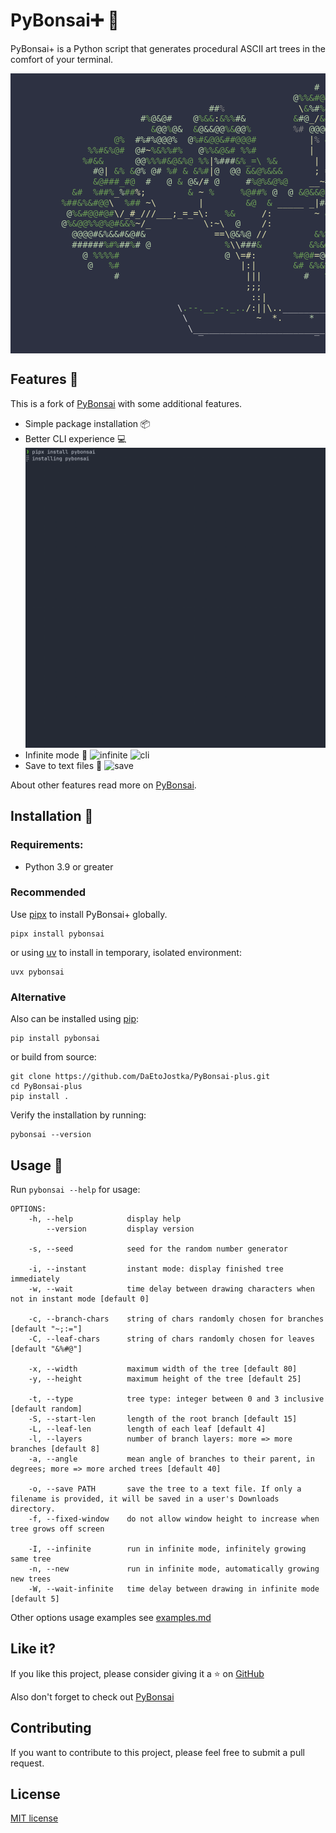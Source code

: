 # PyBonsai➕ 🌴

PyBonsai+ is a Python script that generates procedural ASCII art trees in the comfort of your terminal.
<pre style="background-color: #2d3142; color: #d4d4d4; font-family: monospace; line-height: 1.2; font-size: 14px; padding: 1em;">
                                                        <span style="color: #b5cea8;">#</span>
                                                    <span style="color: #b5cea8;">@</span><span style="color: #6a9955;">%%&amp;#@&amp;</span>
                                    <span style="color: #b5cea8;">##</span><span style="color: #808080;">%</span>              <span style="color: #dcdcaa;">\</span><span style="color: #6a9955;">&amp;</span><span style="color: #b5cea8;">%#</span><span style="color: #6a9955;">%&amp;</span><span style="color: #b5cea8;">#</span><span style="color: #6a9955;">%%</span><span style="color: #b5cea8;">#@</span>
                       <span style="color: #b5cea8;">#</span><span style="color: #6a9955;">%</span><span style="color: #b5cea8;">@&amp;@</span><span style="color: #b5cea8;">#</span>    <span style="color: #b5cea8;">@</span><span style="color: #6a9955;">%&amp;&amp;</span><span style="color: #dcdcaa;">:</span><span style="color: #6a9955;">&amp;%%</span><span style="color: #b5cea8;">#&amp;</span>         <span style="color: #6a9955;">&amp;</span><span style="color: #b5cea8;">#@</span><span style="color: #dcdcaa;">_/</span><span style="color: #6a9955;">&amp;&amp;</span><span style="color: #b5cea8;">#@#</span> <span style="color: #6a9955;">&amp;</span>
                         <span style="color: #6a9955;">&amp;</span><span style="color: #b5cea8;">@@</span><span style="color: #6a9955;">%</span><span style="color: #b5cea8;">@&amp;</span>  <span style="color: #6a9955;">&amp;</span><span style="color: #b5cea8;">@&amp;&amp;@@</span><span style="color: #6a9955;">%&amp;</span><span style="color: #b5cea8;">@@</span><span style="color: #6a9955;">%</span>        <span style="color: #808080;">%#</span> <span style="color: #b5cea8;">@@@@#@&amp;</span>
                  <span style="color: #6a9955;">@%</span>  <span style="color: #b5cea8;">#%#%@@@%</span>  <span style="color: #b5cea8;">@</span><span style="color: #6a9955;">%#&amp;@@&amp;##@@@#</span>          <span style="color: #dcdcaa;">|</span><span style="color: #808080;">%</span> <span style="color: #6a9955;">&amp;&amp;@</span>
             <span style="color: #6a9955;">%%#&amp;%@#</span>  <span style="color: #b5cea8;">@#</span><span style="color: #dcdcaa;">~</span><span style="color: #6a9955;">%&amp;%%#%</span>   <span style="color: #b5cea8;">@</span><span style="color: #6a9955;">%%&amp;@&amp;#</span> <span style="color: #6a9955;">%%#</span>          <span style="color: #dcdcaa;">|</span>
            <span style="color: #6a9955;">%#&amp;&amp;</span>      <span style="color: #b5cea8;">@@</span><span style="color: #6a9955;">%%%#&amp;@&amp;%@</span> <span style="color: #6a9955;">%%</span><span style="color: #dcdcaa;">|</span><span style="color: #b5cea8;">%###</span><span style="color: #6a9955;">&amp;%_=\</span> <span style="color: #6a9955;">%&amp;</span>       <span style="color: #dcdcaa;">|</span>
              <span style="color: #b5cea8;">#@</span><span style="color: #dcdcaa;">|</span> <span style="color: #6a9955;">&amp;%</span> <span style="color: #6a9955;">&amp;</span><span style="color: #b5cea8;">@% @#</span> <span style="color: #6a9955;">%#</span> <span style="color: #6a9955;">&amp;</span> <span style="color: #6a9955;">&amp;%#</span><span style="color: #dcdcaa;">|</span><span style="color: #b5cea8;">@</span>  <span style="color: #b5cea8;">@@</span> <span style="color: #6a9955;">&amp;&amp;@%&amp;&amp;&amp;</span>      <span style="color: #dcdcaa;">; =__=</span>
              <span style="color: #6a9955;">&amp;@###_#@</span>  <span style="color: #b5cea8;">#</span>   <span style="color: #b5cea8;">@</span> <span style="color: #6a9955;">&amp;</span> <span style="color: #b5cea8;">@&amp;</span><span style="color: #dcdcaa;">/</span><span style="color: #b5cea8;">#</span> <span style="color: #b5cea8;">@</span>     <span style="color: #b5cea8;">#</span><span style="color: #6a9955;">%@%&amp;@%@</span>    <span style="color: #dcdcaa;">__~</span><span style="color: #b5cea8;">#@@</span> <span style="color: #6a9955;">%#&amp;@%%##&amp;&amp;</span>
          <span style="color: #6a9955;">&amp;#</span>  <span style="color: #6a9955;">%##%</span><span style="color: #dcdcaa;">_</span><span style="color: #b5cea8;">%</span><span style="color: #6a9955;">##</span><span style="color: #dcdcaa;">%;</span>        <span style="color: #6a9955;">&amp;</span> <span style="color: #dcdcaa;">~</span> <span style="color: #6a9955;">%</span>     <span style="color: #6a9955;">%@##%</span> <span style="color: #b5cea8;">@</span>  <span style="color: #b5cea8;">@</span> <span style="color: #6a9955;">&amp;@&amp;&amp;@</span>  <span style="color: #b5cea8;">#</span>  <span style="color: #b5cea8;">@</span><span style="color: #6a9955;">%#@&amp;#@</span>
        <span style="color: #6a9955;">%##&amp;%&amp;#@@</span><span style="color: #dcdcaa;">\</span>  <span style="color: #6a9955;">%##</span> <span style="color: #dcdcaa;">~\</span>        <span style="color: #dcdcaa;">|</span>        <span style="color: #6a9955;">&amp;@</span>  <span style="color: #6a9955;">&amp;</span> <span style="color: #dcdcaa;">_____</span> <span style="color: #dcdcaa;">_</span><span style="color: #dcdcaa;">|</span><span style="color: #b5cea8;">#&amp;&amp;&amp;@#@@##@</span> <span style="color: #b5cea8;">#</span>
         <span style="color: #b5cea8;">@</span><span style="color: #6a9955;">%&amp;#@@#@#</span><span style="color: #dcdcaa;">\/_#_///___;_=_=\:</span>   <span style="color: #6a9955;">%&amp;</span>     <span style="color: #dcdcaa;">/:</span>        <span style="color: #dcdcaa;">~</span> <span style="color: #6a9955;">&amp;##%#&amp;%%#&amp;&amp;</span>
        <span style="color: #b5cea8;">@</span><span style="color: #6a9955;">%&amp;@@%%@%@#&amp;&amp;%</span><span style="color: #dcdcaa;">~/_</span>          <span style="color: #dcdcaa;">\:~\</span>  <span style="color: #b5cea8;">@</span>    <span style="color: #dcdcaa;">/:</span>          <span style="color: #dcdcaa;">||</span><span style="color: #b5cea8;">#@#&amp;&amp;</span> <span style="color: #b5cea8;">@</span>
          <span style="color: #b5cea8;">@@@@#&amp;%&amp;&amp;#&amp;@#&amp;</span>             <span style="color: #dcdcaa;">==\</span><span style="color: #b5cea8;">@&amp;%@</span> <span style="color: #dcdcaa;">//</span>         <span style="color: #6a9955;">&amp;%%</span> <span style="color: #6a9955;">%</span><span style="color: #b5cea8;">@#</span> <span style="color: #6a9955;">%</span>
          <span style="color: #b5cea8;">######</span><span style="color: #6a9955;">%#%</span><span style="color: #b5cea8;">##</span><span style="color: #6a9955;">%</span><span style="color: #b5cea8;">#</span> <span style="color: #b5cea8;">@</span>              <span style="color: #6a9955;">%</span><span style="color: #dcdcaa;">\\</span><span style="color: #b5cea8;">###</span><span style="color: #6a9955;">&amp;</span>         <span style="color: #6a9955;">&amp;%&amp;@#</span>   <span style="color: #b5cea8;">#</span>
            <span style="color: #b5cea8;">@</span> <span style="color: #6a9955;">%%%%#</span>                    <span style="color: #b5cea8;">@</span> <span style="color: #dcdcaa;">\=#:</span>       <span style="color: #6a9955;">%#@#</span><span style="color: #dcdcaa;">=</span><span style="color: #b5cea8;">@@#@</span>
             <span style="color: #b5cea8;">@</span>   <span style="color: #6a9955;">%#</span>                       <span style="color: #dcdcaa;">|:|</span>       <span style="color: #6a9955;">&amp;#</span> <span style="color: #6a9955;">&amp;%&amp;%&amp;</span>
                  <span style="color: #b5cea8;">#</span>                        <span style="color: #dcdcaa;">|||</span>        <span style="color: #b5cea8;">#</span>   <span style="color: #6a9955;">%#&amp;</span>
                                           <span style="color: #dcdcaa;">;;;</span>
                                            <span style="color: #dcdcaa;">::|</span>
                              <span style="color: #d4d4d4;">\</span><span style="color: #6a9955;">.--.__.-._..</span><span style="color: #dcdcaa;">/</span><span style="color: #dcdcaa;">:</span><span style="color: #dcdcaa;">||\..</span><span style="color: #d4d4d4;">__________/</span>
                               <span style="color: #d4d4d4;">\</span>             <span style="color: #dcdcaa;">~</span>  <span style="color: #dcdcaa;">*.</span>     <span style="color: #b5cea8;">*</span>   <span style="color: #d4d4d4;">/</span>
                                <span style="color: #d4d4d4;">\_________________________</span> <span style="color: #d4d4d4;">/</span>
                                  <span style="color: #d4d4d4;">‾</span>                     <span style="color: #d4d4d4;">‾</span>
</pre>

## Features 🌱

This is a fork of [PyBonsai](https://github.com/Ben-Edwards44/PyBonsai) with some additional features.

- Simple package installation 📦
- Better CLI experience 💻
![installation](Images/demo/install.gif)
- Infinite mode 🔄
![infinite](Images/demo/inf_grow.gif)
![cli](Images/demo/new_grow.gif)
- Save to text files 📄
![save](Images/demo/save.gif)

About other features read more on [PyBonsai](https://github.com/Ben-Edwards44/PyBonsai).

## Installation 🔗

### Requirements:

- Python 3.9 or greater

### Recommended 

Use [pipx](https://pipx.pypa.io/stable/installation/) to install PyBonsai+ globally.

```
pipx install pybonsai
```

or using [uv](https://docs.astral.sh/uv/) to install in temporary, isolated environment:

```
uvx pybonsai
```

### Alternative

Also can be installed using [pip](https://pip.pypa.io/):

```
pip install pybonsai
```

or build from source:

```
git clone https://github.com/DaEtoJostka/PyBonsai-plus.git
cd PyBonsai-plus
pip install .
```

Verify the installation by running:

```
pybonsai --version
```


## Usage 🔧

Run `pybonsai --help` for usage:

```
OPTIONS:
    -h, --help            display help
        --version         display version

    -s, --seed            seed for the random number generator

    -i, --instant         instant mode: display finished tree immediately
    -w, --wait            time delay between drawing characters when not in instant mode [default 0]

    -c, --branch-chars    string of chars randomly chosen for branches [default "~;:="]
    -C, --leaf-chars      string of chars randomly chosen for leaves [default "&%#@"]

    -x, --width           maximum width of the tree [default 80]
    -y, --height          maximum height of the tree [default 25]

    -t, --type            tree type: integer between 0 and 3 inclusive [default random]
    -S, --start-len       length of the root branch [default 15]
    -L, --leaf-len        length of each leaf [default 4]
    -l, --layers          number of branch layers: more => more branches [default 8]
    -a, --angle           mean angle of branches to their parent, in degrees; more => more arched trees [default 40]

    -o, --save PATH       save the tree to a text file. If only a filename is provided, it will be saved in a user's Downloads directory.
    -f, --fixed-window    do not allow window height to increase when tree grows off screen
    
    -I, --infinite        run in infinite mode, infinitely growing same tree
    -n, --new             run in infinite mode, automatically growing new trees
    -W, --wait-infinite   time delay between drawing in infinite mode [default 5]
```

Other options usage examples see [examples.md](https://github.com/DaEtoJostka/PyBonsai-plus/blob/main/examples.md)

## Like it?

If you like this project, please consider giving it a ⭐️ on [GitHub](https://github.com/DaEtoJostka/PyBonsai-plus)

Also don't forget to check out [PyBonsai](https://github.com/Ben-Edwards44/PyBonsai)
## Contributing

If you want to contribute to this project, please feel free to submit a pull request.

## License
[MIT license](https://github.com/DaEtoJostka/PyBonsai-plus/blob/main/LICENSE)